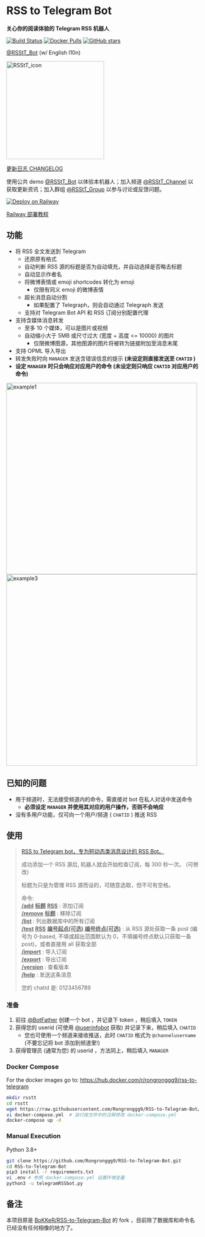 # RSS to Telegram Bot

**关心你的阅读体验的 Telegram RSS 机器人**

[![Build Status](https://img.shields.io/github/workflow/status/Rongronggg9/RSS-to-Telegram-Bot/Publish%20Docker%20image)](https://hub.docker.com/r/rongronggg9/rss-to-telegram)
[![Docker Pulls](https://img.shields.io/docker/pulls/rongronggg9/rss-to-telegram)](https://hub.docker.com/r/rongronggg9/rss-to-telegram)
[![GitHub stars](https://img.shields.io/github/stars/Rongronggg9/Rss-to-Telegram-Bot?style=social)](https://github.com/Rongronggg9/RSS-to-Telegram-Bot/stargazers)

[@RSStT_Bot](https://t.me/RSStT_Bot) (w/ English l10n)

<a href="https://t.me/RSStT_Bot"><img src="https://rongronggg9.github.io/external-resources/RSS-to-Telegram-Bot/RSStT_icon.svg" width = "256" height = "256"  alt="RSStT_icon"/><a/>

    
[更新日志 CHANGELOG](CHANGELOG.md)

使用公共 demo [@RSStT_Bot](https://t.me/RSStT_Bot) 以体验本机器人；加入频道 [@RSStT_Channel](https://t.me/RSStT_Channel)
以获取更新资讯；加入群组 [@RSStT_Group](https://t.me/RSStT_Group) 以参与讨论或反馈问题。

[![Deploy on Railway](https://railway.app/button.svg)](https://railway.app/new/template?template=https%3A%2F%2Fgithub.com%2FRongronggg9%2FRSS-to-Telegram-Bot%2Ftree%2Fdev&plugins=redis&envs=TOKEN%2CCHATID%2CMANAGER%2CDELAY&optionalEnvs=DELAY&TOKENDesc=%E4%BD%A0%E5%9C%A8+%40BotFather+%E7%94%B3%E8%AF%B7%E5%88%B0%E7%9A%84+bot+%E7%9A%84+token&CHATIDDesc=%E4%BD%A0%E7%9A%84+userid%EF%BC%88%E7%BA%AF%E6%95%B0%E5%AD%97%EF%BC%8C%E4%BB%8E+%40userinfobot%EF%BC%89%E8%8E%B7%E5%8F%96%EF%BC%9B%E6%88%96%E8%80%85%E9%9C%80%E8%A6%81%E6%8E%A8%E9%80%81%E5%88%B0%E7%9A%84%E9%A2%91%E9%81%93%E7%94%A8%E6%88%B7%E5%90%8D%EF%BC%88%E6%A0%BC%E5%BC%8F%EF%BC%9A%40channel%EF%BC%89&MANAGERDesc=%E4%BD%A0%E7%9A%84+userid&DELAYDesc=%E9%97%B4%E9%9A%94%E5%A4%9A%E4%B9%85%E6%A3%80%E6%9F%A5%E4%B8%80%E6%AC%A1%E8%AE%A2%E9%98%85%E6%9B%B4%E6%96%B0%EF%BC%88%E5%8D%95%E4%BD%8D%EF%BC%9A%E7%A7%92%EF%BC%89&referralCode=PEOFMi)

[Railway 部署教程](https://telegra.ph/%E9%80%9A%E8%BF%87-Railway-%E9%83%A8%E7%BD%B2-RSS-to-Telegram-Bot-09-13)

## 功能

- 将 RSS 全文发送到 Telegram
    - 还原原有格式
    - 自动判断 RSS 源的标题是否为自动填充，并自动选择是否略去标题
    - 自动显示作者名
    - 将微博表情或 emoji shortcodes 转化为 emoji
        - 仅限有同义 emoji 的微博表情
    - 超长消息自动分割
        - 如果配置了 Telegraph，则会自动通过 Telegraph 发送
    - 支持对 Telegram Bot API 和 RSS 订阅分别配置代理
- 支持含媒体消息转发
    - 至多 10 个媒体，可以是图片或视频
    - 自动缩小大于 5MB 或尺寸过大 (宽度 + 高度 <= 10000) 的图片
        - 仅限微博图源，其他图源的图片将被转为链接附加至消息末尾
- 支持 OPML 导入导出
- 转发失败时向 `MANAGER` 发送含错误信息的提示 **(未设定则直接发送至 `CHATID` )**
- **设定 `MANAGER` 时只会响应对应用户的命令 (未设定则只响应 `CHATID` 对应用户的命令)**

<img src="https://rongronggg9.github.io/external-resources/RSS-to-Telegram-Bot/example1.png" width = "500" alt="example1"/>
<img src="https://rongronggg9.github.io/external-resources/RSS-to-Telegram-Bot/example3.png" width = "500" alt="example3"/>

## 已知的问题

- 用于频道时，无法接受频道内的命令，需直接对 bot 在私人对话中发送命令
    - **必须设定 `MANAGER` 并使用其对应的用户操作，否则不会响应**
- 没有多用户功能，仅可向一个用户/频道 ( `CHATID` ) 推送 RSS

## 使用

> [RSS to Telegram bot，专为短动态类消息设计的 RSS Bot。](https://github.com/Rongronggg9/RSS-to-Telegram-Bot)
>
> 成功添加一个 RSS 源后, 机器人就会开始检查订阅，每 300 秒一次。 (可修改)
>
> 标题为只是为管理 RSS 源而设的，可随意选取，但不可有空格。
>
> 命令:  
> **<u>/add</u>** **<u>标题</u>** **<u>RSS</u>** : 添加订阅  
> **<u>/remove</u>** **<u>标题</u>** : 移除订阅  
> **<u>/list</u>** : 列出数据库中的所有订阅  
> **<u>/test</u>** **<u>RSS</u>** **<u>编号起点(可选)</u>** **<u>编号终点(可选)</u>** : 从 RSS 源处获取一条 post (编号为 0-based, 不填或超出范围默认为 0，不填编号终点默认只获取一条 post)，或者直接用 all 获取全部  
> **<u>/import</u>** : 导入订阅  
> **<u>/export</u>** : 导出订阅  
> **<u>/version</u>** : 查看版本  
> **<u>/help</u>** : 发送这条消息
>
> 您的 chatid 是: 0123456789

### 准备

1. 前往 [@BotFather](https://t.me/BotFather) 创建一个 bot ，并记录下 token ，稍后填入 `TOKEN`
2. 获得您的 userid (可使用 [@userinfobot](https://t.me/userinfobot) 获取) 并记录下来，稍后填入 `CHATID`
    - 您也可使用一个频道来接收推送，此时 `CHATID` 格式为 `@channelusername` (不要忘记将 bot 添加到频道里!)
3. 获得管理员 (通常为您) 的 userid ，方法同上，稍后填入 `MANAGER`

### Docker Compose

For the docker images go to: https://hub.docker.com/r/rongronggg9/rss-to-telegram

```sh
mkdir rsstt
cd rsstt
wget https://raw.githubusercontent.com/Rongronggg9/RSS-to-Telegram-Bot/master/docker-compose.yml.sample -O docker-compose.yml
vi docker-compose.yml  # 自行按文件中的注释修改 docker-compose.yml
docker-compose up -d
```

### Manual Execution

Python 3.8+

```sh
git clone https://github.com/Rongronggg9/RSS-to-Telegram-Bot.git
cd RSS-to-Telegram-Bot
pip3 install -r requirements.txt
vi .env # 参照 docker-compose.yml 设置环境变量
python3 -u telegramRSSbot.py
```

## 备注

本项目原是 [BoKKeR/RSS-to-Telegram-Bot](https://github.com/BoKKeR/RSS-to-Telegram-Bot) 的 fork ，目前除了数据库和命令名已经没有任何相像的地方了。
